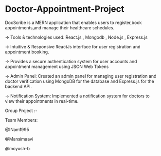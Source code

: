 # Doctor-Appointment-Project

DocScribe is a MERN application that enables users to register,book appointments,and manage their healthcare schedules.

-> Tools & technologies used: React.js , Mongodb , Node.js , Express.js

-> Intuitive & Responsive ReactJs interface for user registration and appointment booking.

-> Provides a secure authentication system for user accounts and appointment management using JSON Web Tokens

-> Admin Panel: Created an admin panel for managing user registration and doctor verification using MongoDB for the database and Express.js for the backend API.

-> Notification System: Implemented a notification system for doctors to view their appointments in real-time.


Group Project :-

Team Members:

@INam1995      
         
@Mansimaavi

@moyush-b
